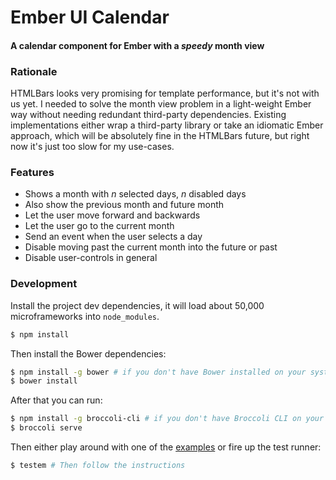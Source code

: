 # Ember UI Calendar

#### A calendar component for Ember with a _speedy_ month view

### Rationale

HTMLBars looks very promising for template performance, but it's not with us
yet. I needed to solve the month view problem in a light-weight Ember way
without needing redundant third-party dependencies. Existing implementations
either wrap a third-party library or take an idiomatic Ember approach, which
will be absolutely fine in the HTMLBars future, but right now it's just too
slow for my use-cases.

### Features

- Shows a month with _n_ selected days, _n_ disabled days
- Also show the previous month and future month
- Let the user move forward and backwards
- Let the user go to the current month
- Send an event when the user selects a day
- Disable moving past the current month into the future or past
- Disable user-controls in general

### Development

Install the project dev dependencies, it will load about 50,000 microframeworks
into `node_modules`.

```sh
$ npm install
```

Then install the Bower dependencies:

```sh
$ npm install -g bower # if you don't have Bower installed on your system
$ bower install
```

After that you can run:

```sh
$ npm install -g broccoli-cli # if you don't have Broccoli CLI on your system
$ broccoli serve
```

Then either play around with one of the [examples](/examples) or fire up the
test runner:

```sh
$ testem # Then follow the instructions
```
